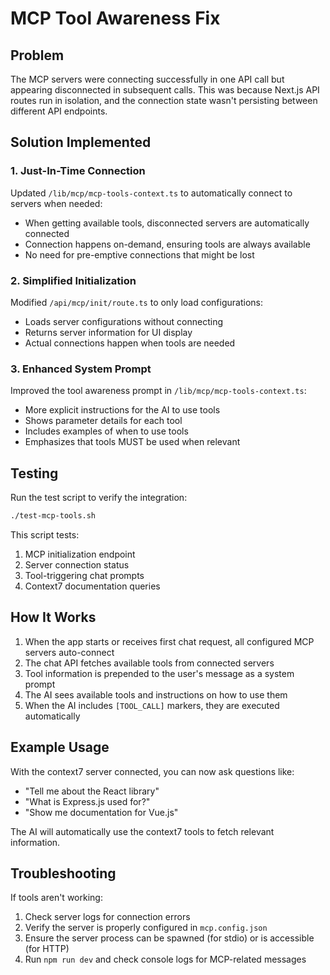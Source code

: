 # MCP Tool Awareness Fix

## Problem
The MCP servers were connecting successfully in one API call but appearing disconnected in subsequent calls. This was because Next.js API routes run in isolation, and the connection state wasn't persisting between different API endpoints.

## Solution Implemented

### 1. Just-In-Time Connection
Updated `/lib/mcp/mcp-tools-context.ts` to automatically connect to servers when needed:
- When getting available tools, disconnected servers are automatically connected
- Connection happens on-demand, ensuring tools are always available
- No need for pre-emptive connections that might be lost

### 2. Simplified Initialization
Modified `/api/mcp/init/route.ts` to only load configurations:
- Loads server configurations without connecting
- Returns server information for UI display
- Actual connections happen when tools are needed

### 3. Enhanced System Prompt
Improved the tool awareness prompt in `/lib/mcp/mcp-tools-context.ts`:
- More explicit instructions for the AI to use tools
- Shows parameter details for each tool
- Includes examples of when to use tools
- Emphasizes that tools MUST be used when relevant

## Testing

Run the test script to verify the integration:

```bash
./test-mcp-tools.sh
```

This script tests:
1. MCP initialization endpoint
2. Server connection status
3. Tool-triggering chat prompts
4. Context7 documentation queries

## How It Works

1. When the app starts or receives first chat request, all configured MCP servers auto-connect
2. The chat API fetches available tools from connected servers
3. Tool information is prepended to the user's message as a system prompt
4. The AI sees available tools and instructions on how to use them
5. When the AI includes `[TOOL_CALL]` markers, they are executed automatically

## Example Usage

With the context7 server connected, you can now ask questions like:
- "Tell me about the React library"
- "What is Express.js used for?"
- "Show me documentation for Vue.js"

The AI will automatically use the context7 tools to fetch relevant information.

## Troubleshooting

If tools aren't working:
1. Check server logs for connection errors
2. Verify the server is properly configured in `mcp.config.json`
3. Ensure the server process can be spawned (for stdio) or is accessible (for HTTP)
4. Run `npm run dev` and check console logs for MCP-related messages